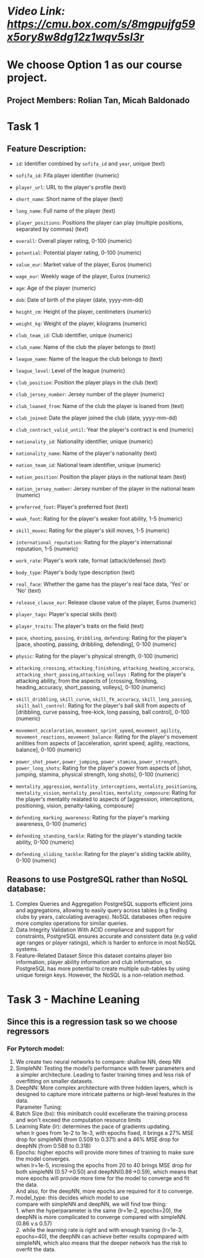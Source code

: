 # *Video Link: https://cmu.box.com/s/8mgpujfg59x5ory8w8dg12z1wqv5sl3r*

# We choose Option 1 as our course project.

## Project Members: Rolian Tan, Micah Baldonado

# Task 1
## Feature Description:

- `id`: Identifier combined by `sofifa_id` and `year`, unique (text)
- `sofifa_id`: Fifa player identifier (numeric)
- `player_url`: URL to the player's profile (text)
- `short_name`: Short name of the player (text)
- `long_name`: Full name of the player (text)
- `player_positions`: Positions the player can play (multiple positions, separated by commas) (text)
- `overall`: Overall player rating, 0-100 (numeric)
- `potential`: Potential player rating, 0-100 (numeric)
- `value_eur`: Market value of the player, Euros (numeric)
- `wage_eur`: Weekly wage of the player, Euros (numeric)
- `age`: Age of the player (numeric)
- `dob`: Date of birth of the player (date, yyyy-mm-dd)
- `height_cm`: Height of the player, centimeters (numeric)
- `weight_kg`: Weight of the player, kilograms (numeric)
- `club_team_id`: Club identifier, unique (numeric)
- `club_name`: Name of the club the player belongs to (text)
- `league_name`: Name of the league the club belongs to (text)
- `league_level`: Level of the league (numeric)
- `club_position`: Position the player plays in the club (text)
- `club_jersey_number`: Jersey number of the player (numeric)
- `club_loaned_from`: Name of the club the player is loaned from (text)
- `club_joined`: Date the player joined the club (date, yyyy-mm-dd)
- `club_contract_valid_until`: Year the player's contract is end (numeric)
- `nationality_id`: Nationality identifier, unique (numeric)
- `nationality_name`: Name of the player's nationality (text)
- `nation_team_id`: National team identifier, unique (numeric)
- `nation_position`: Position the player plays in the national team (text)
- `nation_jersey_number`: Jersey number of the player in the national team (numeric)
- `preferred_foot`: Player's preferred foot (text)
- `weak_foot`: Rating for the player's weaker foot ability, 1-5 (numeric)
- `skill_moves`: Rating for the player's skill moves, 1-5 (numeric)
- `international_reputation`: Rating for the player's international reputation, 1-5 (numeric)
- `work_rate`: Player's work rate, format (attack/defense) (text)
- `body_type`: Player's body type description (text)
- `real_face`: Whether the game has the player's real face data, 'Yes' or 'No' (text)
- `release_clause_eur`: Release clause value of the player, Euros (numeric)
- `player_tags`: Player's special skills (text)
- `player_traits`: The player's traits on the field (text)
- `pace`, `shooting`, `passing`, `dribbling`, `defending`: Rating for the player's [pace, shooting, passing, dribbling, defending], 0-100 (numeric)
- `physic`: Rating for the player's physical strength, 0-100 (numeric)
  
- `attacking_crossing`, `attacking_finishing`, `attacking_heading_accuracy`, `attacking_short_passing`,`attacking_volleys` : Rating for the player's attacking ability, from the aspects of [crossing, finishing, heading_accuracy, short_passing, volleys], 0-100 (numeric)

- `skill_dribbling`, `skill_curve`, `skill_fk_accuracy`, `skill_long_passing`, `skill_ball_control`: Rating for the player's ball skill from aspects of [dribbling, curve passing, free-kick, long passing, ball control], 0-100 (numeric)

- `movement_acceleration`, `movement_sprint_speed`, `movement_agility`, `movement_reactions`, `movement_balance`: Rating for the player's movement anilities from aspects of [acceleration, sprint speed, agility, reactions, balance], 0-100 (numeric)

- `power_shot_power`, `power_jumping`, `power_stamina`, `power_strength`, `power_long_shots`: Rating for the player's power from aspects of [shot, jumping, stamina, physical strength, long shots], 0-100 (numeric)

- `mentality_aggression`, `mentality_interceptions`, `mentality_positioning`, `mentality_vision`, `mentality_penalties`, `mentality_composure`: Rating for the player's mentality realated to aspects of [aggression, interceptions, positioning, vision, penalty-taking, composure]

- `defending_marking_awareness`: Rating for the player's marking awareness, 0-100 (numeric)
- `defending_standing_tackle`: Rating for the player's standing tackle ability, 0-100 (numeric)
- `defending_sliding_tackle`: Rating for the player's sliding tackle ability, 0-100 (numeric)


## Reasons to use PostgreSQL rather than NoSQL database:
1. Complex Queries and Aggregation
PostgreSQL supports efficient joins and aggregations, allowing to easily query across tables (e.g finding clubs by years, calculating averages). NoSQL databases often require more complex operations for similar queries.
2. Data Integrity Validation
With ACID compliance and support for constraints, PostgreSQL ensures accurate and consistent data (e.g valid age ranges or player ratings), which is harder to enforce in most NoSQL systems.
3. Feature-Related Dataset
Since this dataset contains player bio information, player ability information and club information, so PostgreSQL has more potential to create multiple sub-tables by using unique foreign keys. However, the NoSQL is a non-relation method.

# Task 3 - Machine Leaning
## Since this is a regression task so we choose regressors
### For Pytorch model:
1. We create two neural networks to compare: shallow NN, deep NN  
2. SimpleNN: Testing the model’s performance with fewer parameters and a simpler architecture. Leading to faster training times and less risk of overfitting on smaller datasets.  
3. DeepNN: More complex architecture with three hidden layers, which is designed to capture more intricate patterns or high-level features in the data.  
Parameter Tuning:  
  1. Batch Size (bs): this minibatch could excellerate the training process and won't exceed the computation resource limits  
  2. Learning Rate (lr): determines the pace of gradients updating.  
  when lr goes from 1e-2 to 1e-3, with epochs fixed, it brings a 27% MSE drop for simpleNN (from 0.509 to 0.371) and a 46% MSE drop for deepNN (from 0.588 to 0.318)  
  3. Epochs: higher epochs will provide more times of training to make sure the model converges.  
  when lr=1e-5, incresing the epochs from 20 to 40 brings MSE drop for both simpleNN (0.57->0.50) and deepNN(0.86->0.59), which means that more epochs will provide more time for the model to converge and fit the data.  
  And also, for the deepNN, more epochs are required for it to converge.  
  4. model_type: this decides which model to use  
  compare with simpleNN and deepNN, we will find tow thing:  
    1. when the hyperparameter is the same (lr=1e-2, epochs=20), the deepNN is more complicated to converge compared with simpleNN. (0.86 v.s 0.57)  
    2. while the learning rate is right and with enough training (lr=1e-3, epochs=40), the deepNN can achieve better results copmpared with simpleNN, which also means that the deeper network has the risk to overfit the data.  
